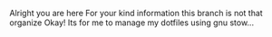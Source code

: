 Alright you are here 
For your kind information this branch is not that organize 
Okay! Its for me to manage my dotfiles using gnu stow...
